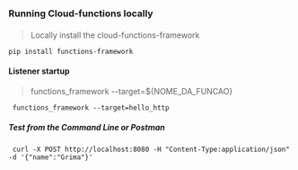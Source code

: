 

### Running Cloud-functions locally

<h4> </h4>

> Locally install the cloud-functions-framework

```shelscript
pip install functions-framework
```

#### Listener startup

> functions_framework --target=${NOME_DA_FUNCAO}

```shelscript
 functions_framework --target=hello_http
```
##### Test from the Command Line or Postman
```shelscript
 curl -X POST http://localhost:8080 -H "Content-Type:application/json"  -d '{"name":"Grima"}'
```
 

